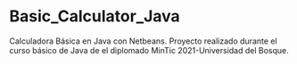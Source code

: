# Basic_Calculator_Java
Calculadora Básica en Java con Netbeans. Proyecto realizado durante el curso básico de Java de el diplomado MinTic 2021-Universidad del Bosque.
